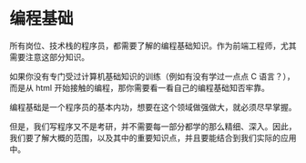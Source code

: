 # 编程基础

所有岗位、技术栈的程序员，都需要了解的编程基础知识。作为前端工程师，尤其需要注意这部分知识。

如果你没有专门受过计算机基础知识的训练（例如有没有学过一点点 C 语言？），而是从 html 开始接触的编程，那你需要看一看自己的编程基础知否牢靠。

编程基础是一个程序员的基本内功，想要在这个领域做强做大，就必须尽早掌握。

但是，我们写程序又不是考研，并不需要每一部分都学的那么精细、深入。因此，我们要了解大概的范围，以及其中的重要知识点，并且要能结合到我们实际的应用中。
